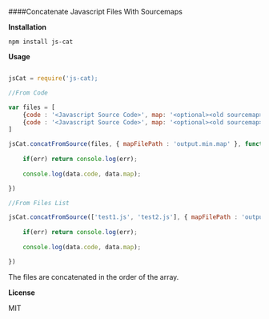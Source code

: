 ####Concatenate Javascript Files With Sourcemaps

__Installation__

```
npm install js-cat
```

__Usage__

```js

jsCat = require('js-cat);

//From Code

var files = [
	{code : '<Javascript Source Code>', map: '<optional><old sourcemap>', path: '<Path of File>'},
	{code : '<Javascript Source Code>', map: '<optional><old sourcemap>', path: '<Path of File>'}
]

jsCat.concatFromSource(files, { mapFilePath : 'output.min.map' }, function(err, data) {
	
	if(err) return console.log(err);
	
	console.log(data.code, data.map);

})

//From Files List

jsCat.concatFromSource(['test1.js', 'test2.js'], { mapFilePath : 'output.min.map' }, function(err, data) {
	
	if(err) return console.log(err);
	
	console.log(data.code, data.map);

})

```

The files are concatenated in the order of the array.

__License__

MIT